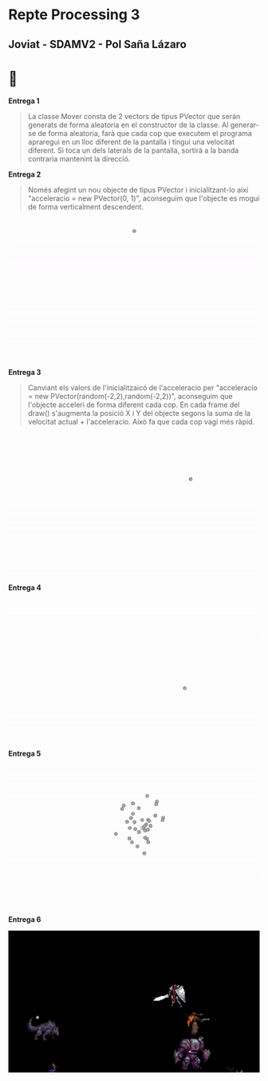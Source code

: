 # Repte Processing 3
## Joviat - SDAMV2 - Pol Saña Lázaro 	

# :frog:

**Entrega 1**

> La classe Mover consta de 2 vectors de tipus PVector que seràn generats de forma aleatoria en el constructor de la classe.
> Al generar-se de forma aleatoria, farà que cada cop que executem el programa apraregui en un lloc diferent de la pantalla i tingui
> una velocitat diferent. Si toca un dels laterals de la pantalla, sortirà a la banda contraria mantenint la direcció.

**Entrega 2**

> Només afegint un nou objecte de tipus PVector i inicialitzant-lo així "acceleracio = new PVector(0, 1)", aconseguim que l'objecte es mogui de forma verticalment descendent.

![GIF_1](docs/E1.gif)


**Entrega 3**

> Canviant els valors de l'inicialitzaicó de l'acceleracio per "acceleracio = new PVector(random(-2,2),random(-2,2))", aconseguim que l'objecte acceleri de forma diferent cada cop.
> En cada frame del draw() s'augmenta la posició X i Y del objecte segons la suma de la velocitat actual + l'acceleracio. Això fa que cada cop vagi més ràpid.

![GIF_2](docs/E2.gif)


**Entrega 4**

![GIF_3](docs/E3.gif)


**Entrega 5**

>

![GIF_4](docs/E4.gif)


**Entrega 6**

![GIF_5](docs/E5.gif)
